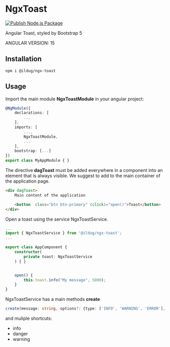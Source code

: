 # NgxToast

[![Publish Node.js Package](https://github.com/ilDug/ngx-toast/actions/workflows/npm-publish.yml/badge.svg)](https://github.com/ilDug/ngx-toast/actions/workflows/npm-publish.yml)

Angular Toast, styled by Bootstrap 5

ANGULAR VERSION: 15

## Installation 

```
npm i @ildug/ngx-toast 
```

## Usage

Import the main module **NgxToastModule** in your angular project:

``` typescript
@NgModule({
    declarations: [
        ...
    ],
    imports: [
        ...,
        NgxToastModule,
        ...
    ],
    bootstrap: [...]
})
export class MyAppModule { }
```

The directive **dagToast** must be added  everywhere in a component into an element that is always visible. We suggest to add to the main container of the application page.

``` html
<div dagToast>
    Main content of the application

    <button  class="btn btn-primary" (click)="open()">Toast</button>
</div>
``` 

Open a toast using the service NgxToastService.

``` typescript
...
import { NgxToastService } from '@ildug/ngx-toast';
...

export class AppComponent {
    constructor(
        private toast: NgxToastService
    ) { }


    open() {
        this.toast.info("My message", 5000);
    }
}
```


NgxToastService has a main methods **create**

``` typescript
create(message: string, options?: {type: ['INFO', 'WARNING', 'ERROR'],  duration: milliseconds})  

```

and muliple shortcuts: 

- info
- danger
- warning
